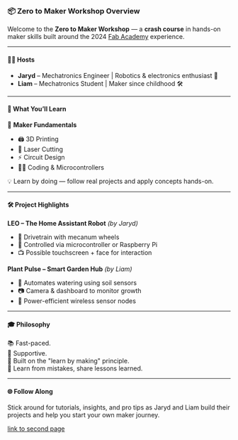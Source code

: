 
### 📦 Zero to Maker Workshop Overview

Welcome to the **Zero to Maker Workshop** — a **crash course** in hands-on maker skills built around the 2024 [Fab Academy](https://fabacademy.org) experience.

---

#### 👨‍🏭 Hosts

- **Jaryd** – Mechatronics Engineer | Robotics & electronics enthusiast 🤖  
- **Liam** – Mechatronics Student | Maker since childhood 🛠️  

---

#### 🧰 What You’ll Learn

🔧 **Maker Fundamentals**  
- 🖨️ 3D Printing  
- 🔦 Laser Cutting  
- ⚡ Circuit Design  
- 🧑‍💻 Coding & Microcontrollers  

💡 Learn by doing — follow real projects and apply concepts hands-on.

---

#### 🛠️ Project Highlights

**LEO – The Home Assistant Robot** *(by Jaryd)*  
- 🦾 Drivetrain with mecanum wheels  
- 🧠 Controlled via microcontroller or Raspberry Pi  
- 📺 Possible touchscreen + face for interaction

**Plant Pulse – Smart Garden Hub** *(by Liam)*  
- 🌱 Automates watering using soil sensors  
- 📷 Camera & dashboard to monitor growth  
- 🔋 Power-efficient wireless sensor nodes

---

#### 🎓 Philosophy

📚 Fast-paced.  
🤝 Supportive.  
🧪 Built on the "learn by making" principle.  
💬 Learn from mistakes, share lessons learned.

---

#### 🌐 Follow Along

Stick around for tutorials, insights, and pro tips as Jaryd and Liam build their projects and help you start your own maker journey.

[link to second page](/page2.md)